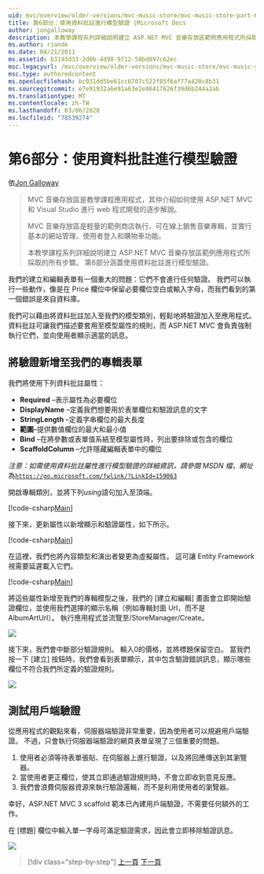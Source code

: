 ```yaml
---
uid: mvc/overview/older-versions/mvc-music-store/mvc-music-store-part-6
title: 第6部分：使用資料批註進行模型驗證 |Microsoft Docs
author: jongalloway
description: 本教學課程系列詳細說明建立 ASP.NET MVC 音樂存放區範例應用程式所採取的所有步驟。 第6部分涵蓋使用模型 V 的資料批註 。
ms.author: riande
ms.date: 04/21/2011
ms.assetid: b3193d33-2d0b-4d98-9712-58bd897c62ec
msc.legacyurl: /mvc/overview/older-versions/mvc-music-store/mvc-music-store-part-6
msc.type: authoredcontent
ms.openlocfilehash: bc031dd5be61cc6707c522f85f6af77a420c8b31
ms.sourcegitcommit: e7e91932a6e91a63e2e46417626f39d6b244a3ab
ms.translationtype: MT
ms.contentlocale: zh-TW
ms.lasthandoff: 03/06/2020
ms.locfileid: "78539274"
---
```

# <a name="part-6-using-data-annotations-for-model-validation"></a>第6部分：使用資料批註進行模型驗證

依[Jon Galloway](https://github.com/jongalloway)

> MVC 音樂存放區是教學課程應用程式，其仲介紹如何使用 ASP.NET MVC 和 Visual Studio 進行 web 程式開發的逐步解說。  
>   
> MVC 音樂存放區是輕量的範例商店執行，可在線上銷售音樂專輯，並實行基本的網站管理、使用者登入和購物車功能。  
>   
> 本教學課程系列詳細說明建立 ASP.NET MVC 音樂存放區範例應用程式所採取的所有步驟。 第6部分涵蓋使用資料批註進行模型驗證。

我們的建立和編輯表單有一個重大的問題：它們不會進行任何驗證。 我們可以執行一些動作，像是在 Price 欄位中保留必要欄位空白或輸入字母，而我們看到的第一個錯誤是來自資料庫。

我們可以藉由將資料批註加入至我們的模型類別，輕鬆地將驗證加入至應用程式。 資料批註可讓我們描述要套用至模型屬性的規則，而 ASP.NET MVC 會負責強制執行它們，並向使用者顯示適當的訊息。

## <a name="adding-validation-to-our-album-forms"></a>將驗證新增至我們的專輯表單

我們將使用下列資料批註屬性：

- **Required** –表示屬性為必要欄位
- **DisplayName** –定義我們想要用於表單欄位和驗證訊息的文字
- **StringLength** –定義字串欄位的最大長度
- **範圍**–提供數值欄位的最大和最小值
- **Bind** –在將參數或表單值系結至模型屬性時，列出要排除或包含的欄位
- **ScaffoldColumn** –允許隱藏編輯表單中的欄位

*注意：如需使用資料批註屬性進行模型驗證的詳細資訊，請參閱 MSDN 檔，網址*為[`https://go.microsoft.com/fwlink/?LinkId=159063`](https://go.microsoft.com/fwlink/?LinkId=159063)

開啟專輯類別，並將下列*using*語句加入至頂端。

[!code-csharp[Main](mvc-music-store-part-6/samples/sample1.cs)]

接下來，更新屬性以新增顯示和驗證屬性，如下所示。

[!code-csharp[Main](mvc-music-store-part-6/samples/sample2.cs)]

在這裡，我們也將內容類型和演出者變更為虛擬屬性。 這可讓 Entity Framework 視需要延遲載入它們。

[!code-csharp[Main](mvc-music-store-part-6/samples/sample3.cs)]

將這些屬性新增至我們的專輯模型之後，我們的 [建立和編輯] 畫面會立即開始驗證欄位，並使用我們選擇的顯示名稱（例如專輯封面 Url，而不是 AlbumArtUrl）。 執行應用程式並流覽至/StoreManager/Create。

![](mvc-music-store-part-6/_static/image1.png)

接下來，我們會中斷部分驗證規則。 輸入0的價格，並將標題保留空白。 當我們按一下 [建立] 按鈕時，我們會看到表單顯示，其中包含驗證錯誤訊息，顯示哪些欄位不符合我們所定義的驗證規則。

![](mvc-music-store-part-6/_static/image2.png)

## <a name="testing-the-client-side-validation"></a>測試用戶端驗證

從應用程式的觀點來看，伺服器端驗證非常重要，因為使用者可以規避用戶端驗證。 不過，只會執行伺服器端驗證的網頁表單呈現了三個重要的問題。

1. 使用者必須等待表單張貼、在伺服器上進行驗證，以及將回應傳送到其瀏覽器。
2. 當使用者更正欄位，使其立即通過驗證規則時，不會立即收到意見反應。
3. 我們會浪費伺服器資源來執行驗證邏輯，而不是利用使用者的瀏覽器。

幸好，ASP.NET MVC 3 scaffold 範本已內建用戶端驗證，不需要任何額外的工作。

在 [標題] 欄位中輸入單一字母可滿足驗證需求，因此會立即移除驗證訊息。

![](mvc-music-store-part-6/_static/image3.png)

> [!div class="step-by-step"]
> [上一頁](mvc-music-store-part-5.md)
> [下一頁](mvc-music-store-part-7.md)
